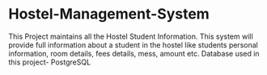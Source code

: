 # Hostel-Management-System
This Project maintains all the Hostel Student Information.
This system will provide full information about a student in the hostel like students personal information, room details, fees details, mess, amount etc.
Database used in this project- PostgreSQL
